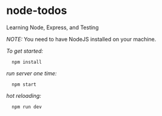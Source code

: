 # node-todos
Learning Node, Express, and Testing

*NOTE:* You need to have NodeJS installed on your machine.

*To get started:*
```
  npm install
```
*run server one time:*
```
  npm start
```

*hot reloading:*
```
  npm run dev
```
